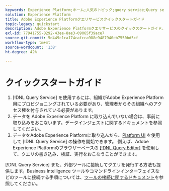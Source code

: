 ```yaml
---
keywords: Experience Platform;ホーム;人気のトピック;query service;Query service;クエリ
solution: Experience Platform
title: Adobe Experience Platformクエリサービスクイックスタートガイド
topic-legacy: quickstart
description: Adobe Experience Platformクエリサービスのクイックスタートガイド。
exl-id: 77941755-8292-43ee-8ae3-09065f39ace7
source-git-commit: 5d449c1ca174cafcca988e9487940eb7550bd5cf
workflow-type: tm+mt
source-wordcount: '138'
ht-degree: 42%

---
```


# クイックスタートガイド

1. [!DNL Query Service] を使用するには、組織がAdobe Experience Platform用にプロビジョニングされている必要があり、管理者からその組織へのアクセス権を付与されている必要があります。
2. データを Adobe Experience Platform に取り込んでいない場合は、事前に取り込みをおこないます。データインジェストに関するドキュメントを参照してください。
3. データをAdobe Experience Platformに取り込んだら、[Platform UI](ui/overview.md) を使用して [!DNL Query Service] の操作を開始できます。 例えば、Adobe Experience Platformのブラウザーベースの [[!DNL Query Editor]](ui/user-guide.md) を使用して、クエリの書き込み、検証、実行をおこなうことができます。


[!DNL Query Service] また、外部ツールに接続してクエリを発行する方法も提供します。Business Intelligence ツールやコマンドラインインターフェイスなどのツールに接続する手順については、[ツールの接続に関するドキュメント](clients/overview.md)を参照してください。
